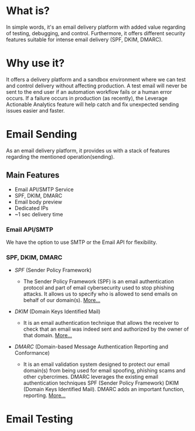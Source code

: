 # **What is?**

In simple words, it's an email delivery platform with added value regarding of testing, debugging, and control. Furthermore, it offers different security features suitable for intense email delivery (SPF, DKIM, DMARC). 

# **Why use it?**

It offers a delivery platform and a sandbox environment where we can test and control delivery without affecting production. A test email will never be sent to the end user if an automation workflow fails or a human error occurs. If a failure occurs in production (as recently), the Leverage Actionable Analytics feature will help catch and fix unexpected sending issues easier and faster.


<!-- Sending -->

# **Email Sending**

As an email delivery platform, it provides us with a stack of features regarding the mentioned operation(sending).

## **Main Features**

- Email API/SMTP Service
- SPF, DKIM, DMARC
- Email body preview
- Dedicated IPs
- ~1 sec delivery time

### **Email API/SMTP**

We have the option to use SMTP or the Email API for flexibility.

### **SPF, DKIM, DMARC**

- *SPF* (Sender Policy Framework)
    - The Sender Policy Framework (SPF) is an email authentication protocol and part of email cybersecurity used to stop phishing attacks. It allows us to specify who is allowed to send emails on behalf of our domain(s). [More...](https://www.proofpoint.com/us/threat-reference/spf#:~:text=Definition,on%20behalf%20of%20your%20domain.)

- *DKIM* (Domain Keys Identified Mail)
    - It is an email authentication technique that allows the receiver to check that an email was indeed sent and authorized by the owner of that domain. [More...](https://www.dmarcanalyzer.com/dkim/)

- *DMARC* (Domain-based Message Authentication Reporting and Conformance)
    - It is an email validation system designed to protect our email domain(s) from being used for email spoofing, phishing scams and other cybercrimes. DMARC leverages the existing email authentication techniques SPF (Sender Policy Framework) DKIM (Domain Keys Identified Mail). DMARC adds an important function, reporting. [More...](https://www.dmarcanalyzer.com/dmarc/)

<!-- Testing -->

# **Email Testing**


#